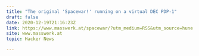 ```yaml
---
title: "The original 'Spacewar!' running on a virtual DEC PDP-1"
draft: false
date: 2020-12-19T21:16:23Z
link: https://www.masswerk.at/spacewar/?utm_medium=RSS&utm_source=hune
site: www.masswerk.at
topic: Hacker News  

---
```

